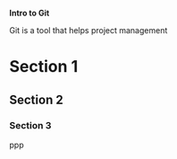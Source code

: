 **Intro to Git**

Git is a tool that helps project management
# Section 1
## Section 2
### Section 3
ppp
